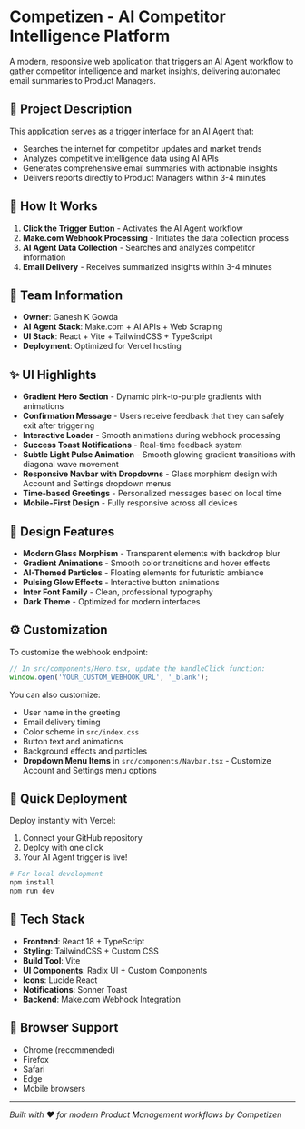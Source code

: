 # Competizen - AI Competitor Intelligence Platform

A modern, responsive web application that triggers an AI Agent workflow to gather competitor intelligence and market insights, delivering automated email summaries to Product Managers.

## 🚀 Project Description

This application serves as a trigger interface for an AI Agent that:
- Searches the internet for competitor updates and market trends
- Analyzes competitive intelligence data using AI APIs
- Generates comprehensive email summaries with actionable insights
- Delivers reports directly to Product Managers within 3-4 minutes

## 🔄 How It Works

1. **Click the Trigger Button** - Activates the AI Agent workflow
2. **Make.com Webhook Processing** - Initiates the data collection process
3. **AI Agent Data Collection** - Searches and analyzes competitor information
4. **Email Delivery** - Receives summarized insights within 3-4 minutes

## 👥 Team Information

- **Owner**: Ganesh K Gowda
- **AI Agent Stack**: Make.com + AI APIs + Web Scraping
- **UI Stack**: React + Vite + TailwindCSS + TypeScript
- **Deployment**: Optimized for Vercel hosting

## ✨ UI Highlights

- **Gradient Hero Section** - Dynamic pink-to-purple gradients with animations
- **Confirmation Message** - Users receive feedback that they can safely exit after triggering
- **Interactive Loader** - Smooth animations during webhook processing
- **Success Toast Notifications** - Real-time feedback system
- **Subtle Light Pulse Animation** - Smooth glowing gradient transitions with diagonal wave movement
- **Responsive Navbar with Dropdowns** - Glass morphism design with Account and Settings dropdown menus
- **Time-based Greetings** - Personalized messages based on local time
- **Mobile-First Design** - Fully responsive across all devices

## 🎨 Design Features

- **Modern Glass Morphism** - Transparent elements with backdrop blur
- **Gradient Animations** - Smooth color transitions and hover effects
- **AI-Themed Particles** - Floating elements for futuristic ambiance
- **Pulsing Glow Effects** - Interactive button animations
- **Inter Font Family** - Clean, professional typography
- **Dark Theme** - Optimized for modern interfaces

## ⚙️ Customization

To customize the webhook endpoint:

```javascript
// In src/components/Hero.tsx, update the handleClick function:
window.open('YOUR_CUSTOM_WEBHOOK_URL', '_blank');
```

You can also customize:
- User name in the greeting
- Email delivery timing
- Color scheme in `src/index.css`
- Button text and animations
- Background effects and particles
- **Dropdown Menu Items** in `src/components/Navbar.tsx` - Customize Account and Settings menu options

## 🚀 Quick Deployment

Deploy instantly with Vercel:

1. Connect your GitHub repository
2. Deploy with one click
3. Your AI Agent trigger is live!

```bash
# For local development
npm install
npm run dev
```

## 🔧 Tech Stack

- **Frontend**: React 18 + TypeScript
- **Styling**: TailwindCSS + Custom CSS
- **Build Tool**: Vite
- **UI Components**: Radix UI + Custom Components
- **Icons**: Lucide React
- **Notifications**: Sonner Toast
- **Backend**: Make.com Webhook Integration

## 📱 Browser Support

- Chrome (recommended)
- Firefox
- Safari
- Edge
- Mobile browsers

---

*Built with ❤️ for modern Product Management workflows by Competizen*